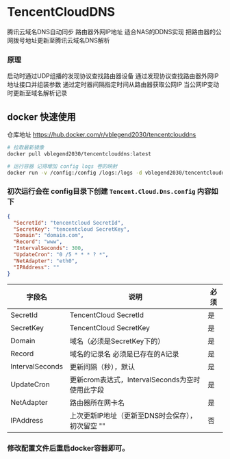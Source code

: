 # TencentCloudDNS
腾讯云域名DNS自动同步 路由器外网IP地址
适合NAS的DDNS实现 把路由器的公网拨号地址更新至腾讯云域名DNS解析

### 原理
启动时通过UDP组播的发现协议查找路由器设备
通过发现协议查找路由器外网IP地址接口并组装参数
通过定时器间隔指定时间从路由器获取公网IP
当公网IP变动时更新至域名解析记录



## docker 快速使用

仓库地址 https://hub.docker.com/r/vblegend2030/tencentclouddns

``` bash
# 拉取最新镜像
docker pull vblegend2030/tencentclouddns:latest

# 运行容器 记得增加 config logs 卷的映射
docker run -v /config:/config /logs:/logs -d vblegend2030/tencentclouddns:latest
```
### 初次运行会在 config目录下创建 `Tencent.Cloud.Dns.config` 内容如下
``` json
{
  "SecretId": "tencentcloud SecretId",
  "SecretKey": "tencentcloud SecretKey",
  "Domain": "domain.com",
  "Record": "www",
  "IntervalSeconds": 300,
  "UpdateCron": "0 /5 * * * ? *",
  "NetAdapter": "eth0",
  "IPAddress": ""
}
```


| 字段名 | 说明 | 必须 |
| ------ | ------ | ------ |
| SecretId | TencentCloud SecretId | 是 |
| SecretKey | TencentCloud SecretKey | 是 |
| Domain | 域名（必须是SecretKey下的） | 是 |
| Record | 域名的记录名 必须是已存在的A记录 | 是 |
| IntervalSeconds | 更新间隔（秒），默认 | 是 |
| UpdateCron | 更新crom表达式，IntervalSeconds为空时使用此字段 | 是 |
| NetAdapter | 路由器所在网卡名 | 是 |
| IPAddress | 上次更新IP地址（更新至DNS时会保存），初次留空 "" | 否 |

### 修改配置文件后重启docker容器即可。